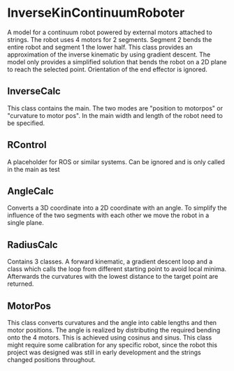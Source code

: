 # InverseKinContinuumRoboter

A model for a continuum robot powered by external motors attached to strings. The robot uses 4 motors for 2 segments. Segment 2 bends the entire robot and segment 1 the lower half. This class provides an approximation of the inverse kinematic by using gradient descent. The model only provides a simplified solution that bends the robot on a 2D plane to reach the selected point. Orientation of the end effector is ignored.
 
 
 ## InverseCalc
 This class contains the main. The two modes are "position to motorpos" or "curvature to motor pos". In the main width and length of the robot need to be specified.
 
 ## RControl
 A placeholder for ROS or similar systems. Can be ignored and is only called in the main as test
 
 ## AngleCalc
 
 Converts a 3D coordinate into a 2D coordinate with an angle. To simplify the influence of the two segments with each other we move the robot in a single plane.
 
 ## RadiusCalc
Contains 3 classes. A forward kinematic, a gradient descent loop and a class which calls the loop from different starting point to avoid local minima. Afterwards the curvatures with the lowest distance to the target point are returned.
 
 ## MotorPos
 This class converts curvatures and the angle into cable lengths and then motor positions. The angle is realized by distributing the required bending onto the 4 motors. This is achieved using cosinus and sinus.
 This class might require some calibration for any specific robot, since the robot this project was designed was still in early development and the strings changed positions throughout.
